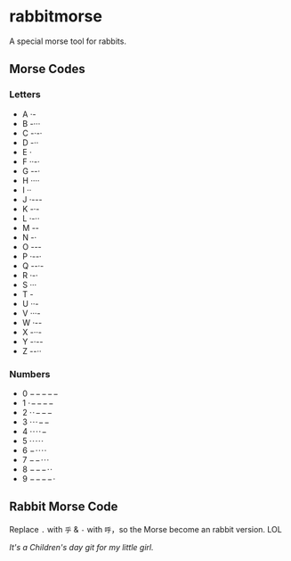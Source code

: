 # rabbitmorse
A special morse tool for rabbits.

## Morse Codes

### Letters

* A	·-	
* B	-···	
* C	-·-·	
* D	-··	
* E	·	
* F	··-·	
* G	--·
* H	····	
* I	··	
* J	·---	
* K	-·-	
* L	·-··	
* M	--	
* N	-·
* O	---	
* P	·--·	
* Q	--·-	
* R	·-·	
* S	···	
* T	-	
* U	··-
* V	···-	
* W	·--	
* X	-··-	
* Y	-·--	
* Z	--··	

### Numbers

* 0	− − − − − 
* 1	· − − − − 
* 2	· · − − − 
* 3	· · · − − 
* 4	· · · · − 
* 5	· · · · · 
* 6	− · · · · 
* 7	− − · · · 
* 8	− − − · · 
* 9	− − − − · 

## Rabbit Morse Code

Replace `.` with `乎` & `-` with `呼`，so the Morse become an rabbit version. LOL

*It's a Children's day git for my little girl.*
